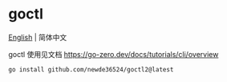# goctl

[English](readme.md) | 简体中文

goctl 使用见文档 https://go-zero.dev/docs/tutorials/cli/overview

`go install github.com/newde36524/goctl2@latest`